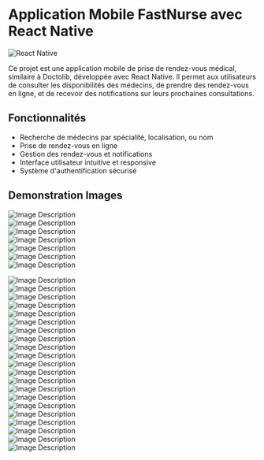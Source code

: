 # Application Mobile FastNurse avec React Native

![React Native](https://reactnative.dev/img/header_logo.svg)

Ce projet est une application mobile de prise de rendez-vous médical, similaire à Doctolib, développée avec React Native. Il permet aux utilisateurs de consulter les disponibilités des médecins, de prendre des rendez-vous en ligne, et de recevoir des notifications sur leurs prochaines consultations.

## Fonctionnalités

- Recherche de médecins par spécialité, localisation, ou nom
- Prise de rendez-vous en ligne
- Gestion des rendez-vous et notifications
- Interface utilisateur intuitive et responsive
- Système d'authentification sécurisé


## Demonstration Images
![Image Description](https://github.com/HaytamBenz5/FastNurseApp/blob/main/Demo/2bd7031d-e0a7-4cca-b4a9-a4b327245d2e.jpg?raw=true)  
![Image Description](https://github.com/HaytamBenz5/FastNurseApp/blob/main/Demo/3af3b6e0-c6ad-4e7d-8957-2d66af6c2073.jpg?raw=true)  
![Image Description](https://github.com/HaytamBenz5/FastNurseApp/blob/main/Demo/041696d7-2ea9-4d59-b1f3-aae088da04f7.jpg?raw=true)  
![Image Description](https://github.com/HaytamBenz5/FastNurseApp/blob/main/Demo/08635ef2-6335-4422-ad45-32324533aa7d.jpg?raw=true)  
![Image Description](https://github.com/HaytamBenz5/FastNurseApp/blob/main/Demo/10636896-dd34-4226-9172-5320ec130de1.jpg?raw=true)  
![Image Description](https://github.com/HaytamBenz5/FastNurseApp/blob/main/Demo/1fbcb848-0fb9-4d54-9d21-bf8868b3a490.jpg?raw=true)  
![Image Description](https://github.com/HaytamBenz5/FastNurseApp/blob/main/Demo/20b67112-496e-4b1f-bf59-1a8780f2a52f.jpg?raw=true)  

![Image Description](https://github.com/HaytamBenz5/FastNurseApp/blob/main/Demo/3c0306c1-ed99-4203-a938-f677af7f0fff.jpg?raw=true)  
![Image Description](https://github.com/HaytamBenz5/FastNurseApp/blob/main/Demo/48ab16fb-afbb-4883-b294-95cf717ac4f5.jpg?raw=true)  
![Image Description](https://github.com/HaytamBenz5/FastNurseApp/blob/main/Demo/57fdf1a0-8882-421d-a15b-a235f481ca90.jpg?raw=true)  
![Image Description](https://github.com/HaytamBenz5/FastNurseApp/blob/main/Demo/7c4c5ecd-11ee-4e7b-8cec-01fa8ba9bbd8.jpg?raw=true)  
![Image Description](https://github.com/HaytamBenz5/FastNurseApp/blob/main/Demo/7c5bb4c0-180c-4485-93ba-2b82d8638758.jpg?raw=true)  
![Image Description](https://github.com/HaytamBenz5/FastNurseApp/blob/main/Demo/82cb3e51-8036-4c5d-b778-e86e16df8427.jpg?raw=true)  
![Image Description](https://github.com/HaytamBenz5/FastNurseApp/blob/main/Demo/844c0886-3720-4e8f-a24e-2460530b426b.jpg?raw=true)  
![Image Description](https://github.com/HaytamBenz5/FastNurseApp/blob/main/Demo/939d906a-eb0a-4932-ab3c-502032ed752b.jpg?raw=true)  
![Image Description](https://github.com/HaytamBenz5/FastNurseApp/blob/main/Demo/9c375613-c918-4cab-aed4-745b1508090e.jpg?raw=true)  
![Image Description](https://github.com/HaytamBenz5/FastNurseApp/blob/main/Demo/a4c58e21-4b41-48a5-8ace-b3e5771035b6.jpg?raw=true)  
![Image Description](https://github.com/HaytamBenz5/FastNurseApp/blob/main/Demo/a5b6aa62-fdc8-495f-863e-aaa6cc6904e7.jpg?raw=true)  
![Image Description](https://github.com/HaytamBenz5/FastNurseApp/blob/main/Demo/a965341a-adc1-4813-8055-8c594aacff23.jpg?raw=true)  
![Image Description](https://github.com/HaytamBenz5/FastNurseApp/blob/main/Demo/aaaa66b4-909b-48c6-8335-dd9195af4a38.jpg?raw=true)  
![Image Description](https://github.com/HaytamBenz5/FastNurseApp/blob/main/Demo/b12dbf1e-20d4-494a-bf40-c1faa92f9ab0.jpg?raw=true)  
![Image Description](https://github.com/HaytamBenz5/FastNurseApp/blob/main/Demo/c1739b30-4c09-4ee9-ba94-2027423d598d.jpg?raw=true)  
![Image Description](https://github.com/HaytamBenz5/FastNurseApp/blob/main/Demo/c34bd300-5015-4b70-b4c6-ca2e3955e8ba.jpg?raw=true)  
![Image Description](https://github.com/HaytamBenz5/FastNurseApp/blob/main/Demo/cfa6eabf-1b0b-4a75-b8fe-743cdc1f082c.jpg?raw=true)  
![Image Description](https://github.com/HaytamBenz5/FastNurseApp/blob/main/Demo/dff3bb46-2231-478e-87bd-396328560a3a.jpg?raw=true)  
![Image Description](https://github.com/HaytamBenz5/FastNurseApp/blob/main/Demo/e84838c3-2428-4c91-a044-d4ef7aef9c73.jpg?raw=true)  
![Image Description](https://github.com/HaytamBenz5/FastNurseApp/blob/main/Demo/eb9c09f8-6b7a-4905-a1df-08e40657e470.jpg?raw=true)  
![Image Description](https://github.com/HaytamBenz5/FastNurseApp/blob/main/Demo/ff4eea4d-6650-4107-9bd6-7caa8f4cf793.jpg?raw=true)

